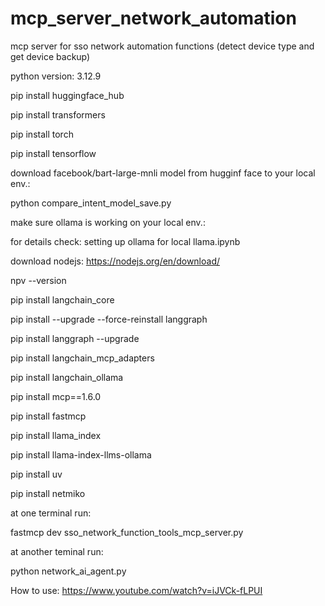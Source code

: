 # mcp_server_network_automation

mcp server for sso network automation functions (detect device type and get device backup)

python version: 3.12.9

pip install huggingface_hub

pip install transformers

pip install torch

pip install tensorflow

download facebook/bart-large-mnli model from hugginf face to your local env.:

python compare_intent_model_save.py

make sure ollama is working on your local env.:

for details check: setting up ollama for local llama.ipynb

download nodejs: https://nodejs.org/en/download/

npv --version

pip install langchain_core

pip install --upgrade --force-reinstall langgraph

pip install langgraph --upgrade

pip install langchain_mcp_adapters

pip install langchain_ollama

pip install mcp==1.6.0

pip install fastmcp

pip install llama_index

pip install llama-index-llms-ollama

pip install uv

pip install netmiko

at one terminal run:

fastmcp dev sso_network_function_tools_mcp_server.py

at another teminal run:

python network_ai_agent.py

How to use:
https://www.youtube.com/watch?v=iJVCk-fLPUI
